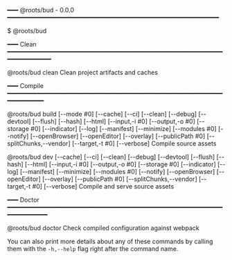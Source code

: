━━━ @roots/bud - 0.0.0 ━━━━━━━━━━━━━━━━━━━━━━━━━━━━━━━━━━━━━━━━━━━━━━━━━━━━━━━━━━

  $ @roots/bud <command>

━━━ Clean ━━━━━━━━━━━━━━━━━━━━━━━━━━━━━━━━━━━━━━━━━━━━━━━━━━━━━━━━━━━━━━━━━━━━━━━

  @roots/bud clean
    Clean project artifacts and caches

━━━ Compile ━━━━━━━━━━━━━━━━━━━━━━━━━━━━━━━━━━━━━━━━━━━━━━━━━━━━━━━━━━━━━━━━━━━━━

  @roots/bud build [--mode #0] [--cache] [--ci] [--clean] [--debug] [--devtool] [--flush] [--hash] [--html] [--input,-i #0] [--output,-o #0] [--storage #0] [--indicator] [--log] [--manifest] [--minimize] [--modules #0] [--notify] [--openBrowser] [--openEditor] [--overlay] [--publicPath #0] [--splitChunks,--vendor] [--target,-t #0] [--verbose]
    Compile source assets

  @roots/bud dev [--cache] [--ci] [--clean] [--debug] [--devtool] [--flush] [--hash] [--html] [--input,-i #0] [--output,-o #0] [--storage #0] [--indicator] [--log] [--manifest] [--minimize] [--modules #0] [--notify] [--openBrowser] [--openEditor] [--overlay] [--publicPath #0] [--splitChunks,--vendor] [--target,-t #0] [--verbose]
    Compile and serve source assets

━━━ Doctor ━━━━━━━━━━━━━━━━━━━━━━━━━━━━━━━━━━━━━━━━━━━━━━━━━━━━━━━━━━━━━━━━━━━━━━

  @roots/bud doctor
    Check compiled configuration against webpack

You can also print more details about any of these commands by calling them with 
the `-h,--help` flag right after the command name.